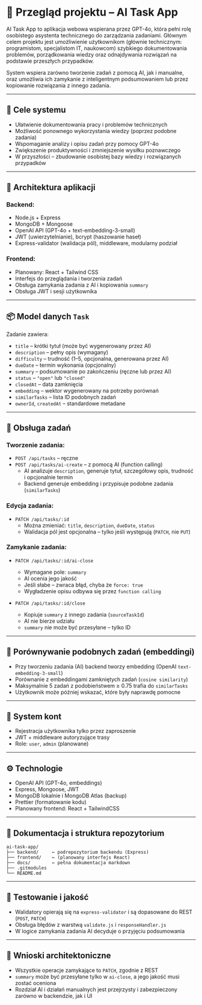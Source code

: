 # 📘 Przegląd projektu – AI Task App

AI Task App to aplikacja webowa wspierana przez GPT-4o, która pełni rolę osobistego asystenta technicznego do zarządzania zadaniami. Głównym celem projektu jest umożliwienie użytkownikom (głównie technicznym: programistom, specjalistom IT, naukowcom) szybkiego dokumentowania problemów, porządkowania wiedzy oraz odnajdywania rozwiązań na podstawie przeszłych przypadków.

System wspiera zarówno tworzenie zadań z pomocą AI, jak i manualne, oraz umożliwia ich zamykanie z inteligentnym podsumowaniem lub przez kopiowanie rozwiązania z innego zadania.

---

## 🎯 Cele systemu

- Ułatwienie dokumentowania pracy i problemów technicznych
- Możliwość ponownego wykorzystania wiedzy (poprzez podobne zadania)
- Wspomaganie analizy i opisu zadań przy pomocy GPT-4o
- Zwiększenie produktywności i zmniejszenie wysiłku poznawczego
- W przyszłości – zbudowanie osobistej bazy wiedzy i rozwiązanych przypadków

---

## 🧱 Architektura aplikacji

### Backend:

- Node.js + Express
- MongoDB + Mongoose
- OpenAI API (GPT-4o + text-embedding-3-small)
- JWT (uwierzytelnianie), bcrypt (haszowanie haseł)
- Express-validator (walidacja pól), middleware, modularny podział

### Frontend:

- Planowany: React + Tailwind CSS
- Interfejs do przeglądania i tworzenia zadań
- Obsługa zamykania zadania z AI i kopiowania `summary`
- Obsługa JWT i sesji użytkownika

---

## 📦 Model danych `Task`

Zadanie zawiera:

- `title` – krótki tytuł (może być wygenerowany przez AI)
- `description` – pełny opis (wymagany)
- `difficulty` – trudność (1–5, opcjonalna, generowana przez AI)
- `dueDate` – termin wykonania (opcjonalny)
- `summary` – podsumowanie po zakończeniu (ręczne lub przez AI)
- `status` – `"open"` lub `"closed"`
- `closedAt` – data zamknięcia
- `embedding` – wektor wygenerowany na potrzeby porównań
- `similarTasks` – lista ID podobnych zadań
- `ownerId`, `createdAt` – standardowe metadane

---

## 🔁 Obsługa zadań

### Tworzenie zadania:

- `POST /api/tasks` – ręczne
- `POST /api/tasks/ai-create` – z pomocą AI (function calling)
  - AI analizuje `description`, generuje tytuł, szczegółowy opis, trudność i opcjonalnie termin
  - Backend generuje embedding i przypisuje podobne zadania (`similarTasks`)

### Edycja zadania:

- `PATCH /api/tasks/:id`
  - Można zmieniać: `title`, `description`, `dueDate`, `status`
  - Walidacja pól jest opcjonalna – tylko jeśli występują (`PATCH`, nie `PUT`)

### Zamykanie zadania:

- `PATCH /api/tasks/:id/ai-close`

  - Wymagane pole: `summary`
  - AI ocenia jego jakość
  - Jeśli słabe – zwraca błąd, chyba że `force: true`
  - Wygładzenie opisu odbywa się przez `function calling`

- `PATCH /api/tasks/:id/close`
  - Kopiuje `summary` z innego zadania (`sourceTaskId`)
  - AI nie bierze udziału
  - `summary` nie może być przesyłane – tylko ID

---

## 🧠 Porównywanie podobnych zadań (embeddingi)

- Przy tworzeniu zadania (AI) backend tworzy embedding (OpenAI `text-embedding-3-small`)
- Porównanie z embeddingami zamkniętych zadań (`cosine similarity`)
- Maksymalnie 5 zadań z podobieństwem ≥ 0.75 trafia do `similarTasks`
- Użytkownik może później wskazać, które były naprawdę pomocne

---

## 🔐 System kont

- Rejestracja użytkownika tylko przez zaproszenie
- JWT + middleware autoryzujące trasy
- Role: `user`, `admin` (planowane)

---

## ⚙️ Technologie

- OpenAI API (GPT-4o, embeddings)
- Express, Mongoose, JWT
- MongoDB lokalnie i MongoDB Atlas (backup)
- Prettier (formatowanie kodu)
- Planowany frontend: React + TailwindCSS

---

## 📄 Dokumentacja i struktura repozytorium

```
ai-task-app/
├── backend/     ← podrepozytorium backendu (Express)
├── frontend/    ← (planowany interfejs React)
├── docs/        ← pełna dokumentacja markdown
├── .gitmodules
└── README.md
```

---

## 🧪 Testowanie i jakość

- Walidatory opierają się na `express-validator` i są dopasowane do REST (`POST`, `PATCH`)
- Obsługa błędów z warstwą `validate.js` i `responseHandler.js`
- W logice zamykania zadania AI decyduje o przyjęciu podsumowania

---

## 📌 Wnioski architektoniczne

- Wszystkie operacje zamykające to `PATCH`, zgodnie z REST
- `summary` może być przesyłane tylko w `ai-close`, a jego jakość musi zostać oceniona
- Rozdział AI i działań manualnych jest przejrzysty i zabezpieczony zarówno w backendzie, jak i UI
